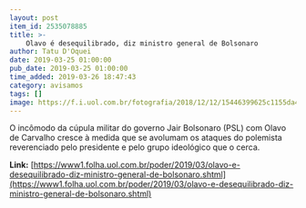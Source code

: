 ```yaml
---
layout: post
item_id: 2535078885
title: >-
    Olavo é desequilibrado, diz ministro general de Bolsonaro
author: Tatu D'Oquei
date: 2019-03-25 01:00:00
pub_date: 2019-03-25 01:00:00
time_added: 2019-03-26 18:47:43
category: avisamos
tags: []
image: https://f.i.uol.com.br/fotografia/2018/12/12/15446399625c1155da49cf8_1544639962_3x2_rt.jpg
---
```


O incômodo da cúpula militar do governo Jair Bolsonaro (PSL) com Olavo de Carvalho cresce à medida que se avolumam os ataques do polemista reverenciado pelo presidente e pelo grupo ideológico que o cerca.

**Link:** [https://www1.folha.uol.com.br/poder/2019/03/olavo-e-desequilibrado-diz-ministro-general-de-bolsonaro.shtml](https://www1.folha.uol.com.br/poder/2019/03/olavo-e-desequilibrado-diz-ministro-general-de-bolsonaro.shtml)

